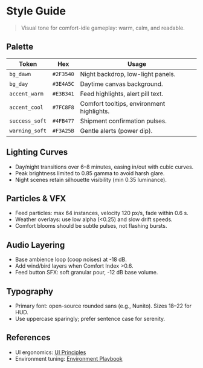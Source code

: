 # Style Guide

> Visual tone for comfort-idle gameplay: warm, calm, and readable.

## Palette
| Token | Hex | Usage |
| ----- | --- | ----- |
| `bg_dawn` | `#2F3540` | Night backdrop, low-light panels. |
| `bg_day` | `#3E4A5C` | Daytime canvas background. |
| `accent_warm` | `#E3B341` | Feed highlights, alert pill text. |
| `accent_cool` | `#7FC8F8` | Comfort tooltips, environment highlights. |
| `success_soft` | `#4FB477` | Shipment confirmation pulses. |
| `warning_soft` | `#F3A25B` | Gentle alerts (power dip). |

## Lighting Curves
- Day/night transitions over 6–8 minutes, easing in/out with cubic curves.
- Peak brightness limited to 0.85 gamma to avoid harsh glare.
- Night scenes retain silhouette visibility (min 0.35 luminance).

## Particles & VFX
- Feed particles: max 64 instances, velocity 120 px/s, fade within 0.6 s.
- Weather overlays: use low alpha (<0.25) and slow drift speeds.
- Comfort blooms should be subtle pulses, not flashing bursts.

## Audio Layering
- Base ambience loop (coop noises) at -18 dB.
- Add wind/bird layers when Comfort Index >0.6.
- Feed button SFX: soft granular pour, -12 dB base volume.

## Typography
- Primary font: open-source rounded sans (e.g., Nunito). Sizes 18–22 for HUD.
- Use uppercase sparingly; prefer sentence case for serenity.

## References
- UI ergonomics: [UI Principles](../ux/UI_Principles.md)
- Environment tuning: [Environment Playbook](../design/Environment_Playbook.md)

